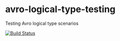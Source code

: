 # avro-logical-type-testing
Testing Avro logical type scenarios

[![Build Status](https://travis-ci.org/icecreamhead/avro-logical-type-testing.svg?branch=main)](https://travis-ci.org/icecreamhead/avro-logical-type-testing)
